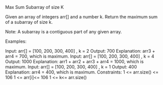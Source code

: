 Max Sum Subarray of size K

Given an array of integers arr[]  and a number k. Return the maximum sum of a subarray of size k.

Note: A subarray is a contiguous part of any given array.

Examples:

Input: arr[] = [100, 200, 300, 400] , k = 2
Output: 700
Explanation: arr3  + arr4 = 700, which is maximum.
Input: arr[] = [100, 200, 300, 400] , k = 4
Output: 1000
Explanation: arr1 + arr2 + arr3 + arr4 = 1000, which is maximum.
Input: arr[] = [100, 200, 300, 400] , k = 1
Output: 400
Explanation: arr4 = 400, which is maximum.
Constraints:
1 <= arr.size() <= 106
1 <= arr[i]<= 106
1 <= k<= arr.size()
